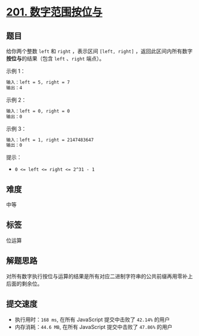 # [201. 数字范围按位与](https://leetcode-cn.com/problems/bitwise-and-of-numbers-range/)

## 题目

给你两个整数 `left` 和 `right` ，表示区间 `[left, right]` ，返回此区间内所有数字**按位与**的结果（包含 `left` 、`right` 端点）。

示例 1：

```txt
输入：left = 5, right = 7
输出：4
```

示例 2：

```txt
输入：left = 0, right = 0
输出：0
```

示例 3：

```txt
输入：left = 1, right = 2147483647
输出：0
```

提示：

- `0 <= left <= right <= 2^31 - 1`

## 难度

中等

## 标签

位运算

## 解题思路

对所有数字执行按位与运算的结果是所有对应二进制字符串的公共前缀再用零补上后面的剩余位。

## 提交速度

- 执行用时：`168 ms`, 在所有 JavaScript 提交中击败了 `42.14%` 的用户
- 内存消耗：`44.6 MB`, 在所有 JavaScript 提交中击败了 `47.86%` 的用户

